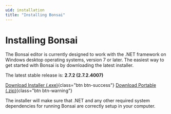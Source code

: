 ```yaml
---
uid: installation
title: "Installing Bonsai"
---
```


# Installing Bonsai

The Bonsai editor is currently designed to work with the .NET framework on Windows desktop operating systems, version 7 or later. The easiest way to get started with Bonsai is by downloading the latest installer.

The latest stable release is: **2.7.2 (2.7.2.4007)**

[<i class="fa fa-download"></i> Download Installer (.exe)](https://github.com/bonsai-rx/bonsai/releases/download/2.7.2/Bonsai-2.7.2.exe){class="btn btn-success"}
[<i class="fa fa-download"></i> Download Portable (.zip)](https://github.com/bonsai-rx/bonsai/releases/download/2.7.2/Bonsai.zip){class="btn btn-warning"}

The installer will make sure that .NET and any other required system dependencies for running Bonsai are correctly setup in your computer.